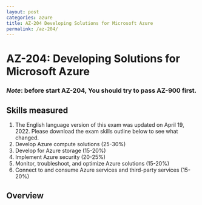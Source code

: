 ```yaml
---
layout: post
categories: azure
title: AZ-204 Developing Solutions for Microsoft Azure
permalink: /az-204/
---
```

# AZ-204: Developing Solutions for Microsoft Azure

### *Note*: before start AZ-204, You should try to pass AZ-900 first.  

## Skills measured
1. The English language version of this exam was updated on April 19, 2022. Please download the exam skills outline below to see what changed.
2. Develop Azure compute solutions (25-30%)
3. Develop for Azure storage (15-20%)
4. Implement Azure security (20-25%)
5. Monitor, troubleshoot, and optimize Azure solutions (15-20%)
6. Connect to and consume Azure services and third-party services (15-20%)

## Overview 


